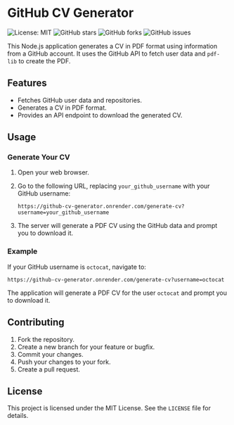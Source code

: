 # GitHub CV Generator

![License: MIT](https://img.shields.io/badge/License-MIT-blue.svg)
![GitHub stars](https://img.shields.io/github/stars/nia-cloud-official/github-cv-generator)
![GitHub forks](https://img.shields.io/github/forks/nia-cloud-official/github-cv-generator)
![GitHub issues](https://img.shields.io/github/issues/nia-cloud-official/github-cv-generator)

This Node.js application generates a CV in PDF format using information from a GitHub account. It uses the GitHub API to fetch user data and `pdf-lib` to create the PDF.

## Features

- Fetches GitHub user data and repositories.
- Generates a CV in PDF format.
- Provides an API endpoint to download the generated CV.

## Usage

### Generate Your CV

1. Open your web browser.
2. Go to the following URL, replacing `your_github_username` with your GitHub username:

    ```
    https://github-cv-generator.onrender.com/generate-cv?username=your_github_username
    ```

3. The server will generate a PDF CV using the GitHub data and prompt you to download it.

### Example

If your GitHub username is `octocat`, navigate to:

```
https://github-cv-generator.onrender.com/generate-cv?username=octocat
```

The application will generate a PDF CV for the user `octocat` and prompt you to download it.

## Contributing

1. Fork the repository.
2. Create a new branch for your feature or bugfix.
3. Commit your changes.
4. Push your changes to your fork.
5. Create a pull request.

## License

This project is licensed under the MIT License. See the `LICENSE` file for details.

